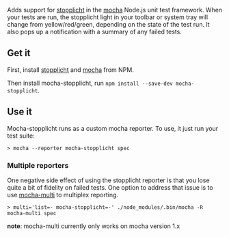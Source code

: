 Adds support for [stopplicht](http://www.github.com/dustyburwell/stopplicht) in the [mocha](https://github.com/mochajs/mocha) Node.js unit test framework. When your tests are run, the stopplicht light in your toolbar or system tray will change from yellow/red/green, depending on the state of the test run. It also pops up a notification with a summary of any failed tests.

## Get it

First, install [stopplicht](https://www.npmjs.org/package/stopplicht) and [mocha](https://www.npmjs.org/package/mocha) from NPM.

Then install mocha-stopplicht, run `npm install --save-dev mocha-stopplicht`.

## Use it

Mocha-stopplicht runs as a custom mocha reporter. To use, it just run your test suite:

```
> mocha --reporter mocha-stopplicht spec
```

### Multiple reporters

One negative side effect of using the stopplicht reporter is that you lose quite a bit of fidelity on failed tests. One option to address that issue is to use [mocha-multi](https://github.com/glenjamin/mocha-multi) to multiplex reporting.

```
> multi='list=- mocha-stopplicht=-' ./node_modules/.bin/mocha -R mocha-multi spec
```

**note**: mocha-multi currently only works on mocha version 1.x
